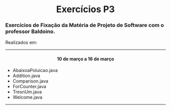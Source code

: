 <h1 align ="center"> Exercícios P3</h1>

<h3> Exercícios de Fixação da Matéria de Projeto de Software com o professor Baldoino. </h3>

Realizados em:

***
<h4 align="center"> 10 de março a 16 de março </h4>

- AbaixoaPoluicao.java
- Addition.java
- Comparison.java
- ForCounter.java
- TresnUm.java
- Welcome.java

***
